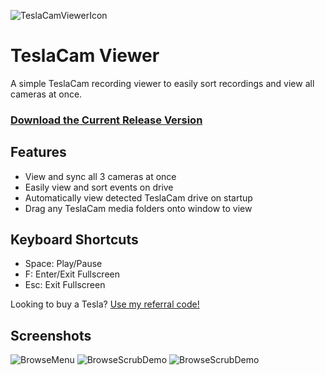 ![TeslaCamViewerIcon](https://github.com/mattw01/TeslaCamViewer/blob/master/TeslaCamViewer/TeslaCamViewerIcon_64px.png?raw=true)
# TeslaCam Viewer
A simple TeslaCam recording viewer to easily sort recordings and view all cameras at once.

### [Download the Current Release Version](https://github.com/mattw01/TeslaCamViewer/releases/download/v0.4.1/TeslaCamViewer_V0.4.1.zip)

## Features
- View and sync all 3 cameras at once
- Easily view and sort events on drive
- Automatically view detected TeslaCam drive on startup
- Drag any TeslaCam media folders onto window to view

## Keyboard Shortcuts
- Space: Play/Pause
- F: Enter/Exit Fullscreen
- Esc: Exit Fullscreen

Looking to buy a Tesla? [Use my referral code!](https://ts.la/matthew69102)

## Screenshots
![BrowseMenu](https://github.com/mattw01/TeslaCamViewer/blob/master/TeslaCamViewer/Screenshots/BrowseMenu1.PNG?raw=true)
![BrowseScrubDemo](https://github.com/mattw01/TeslaCamViewer/blob/master/TeslaCamViewer/Screenshots/BrowseScrub1.gif?raw=true)
![BrowseScrubDemo](https://github.com/mattw01/TeslaCamViewer/blob/master/TeslaCamViewer/Screenshots/PlayMenu1.PNG?raw=true)

